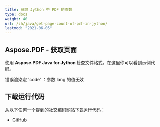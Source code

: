 ```yaml
---
title: 获取 Jython 中 PDF 的页数
type: docs
weight: 40
url: /zh/java/get-page-count-of-pdf-in-jython/
lastmod: "2021-06-05"
---
```


## Aspose.PDF - 获取页面

使用 **Aspose.PDF Java for Jython** 检查文件格式。在这里你可以看到示例代码。

错误渲染宏 'code' ：参数 lang 的值无效

## 下载运行代码

从以下任何一个提到的社交编码网站下载运行代码：

- [GitHub](https://github.com/aspose-pdf/Aspose.PDF-for-Java/releases)